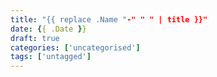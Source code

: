 ```yaml
---
title: "{{ replace .Name "-" " " | title }}"
date: {{ .Date }}
draft: true
categories: ['uncategorised']
tags: ['untagged']
---
```


